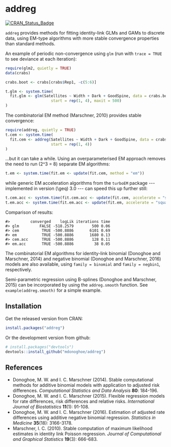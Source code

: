 
<!-- README.md is generated from README.Rmd. Please edit that file -->
addreg
======

[![CRAN\_Status\_Badge](http://www.r-pkg.org/badges/version/addreg)](https://cran.r-project.org/package=addreg)

`addreg` provides methods for fitting identity-link GLMs and GAMs to discrete data, using EM-type algorithms with more stable convergence properties than standard methods.

An example of periodic non-convergence using `glm` (run with `trace = TRUE` to see deviance at each iteration):

``` r
require(glm2, quietly = TRUE)
data(crabs)

crabs.boot <- crabs[crabs$Rep1, -c(5:6)]

t.glm <- system.time(
  fit.glm <- glm(Satellites ~ Width + Dark + GoodSpine, data = crabs.boot, family = poisson(identity),
                    start = rep(1, 4), maxit = 500)
)
```

The combinatorial EM method (Marschner, 2010) provides stable convergence:

``` r
require(addreg, quietly = TRUE)
t.cem <- system.time(
  fit.cem <- addreg(Satellites ~ Width + Dark + GoodSpine, data = crabs.boot, family = poisson,
                    start = rep(1, 4))
)
```

...but it can take a while. Using an overparameterised EM approach removes the need to run \(2^3 = 8\) separate EM algorithms:

``` r
t.em <- system.time(fit.em <- update(fit.cem, method = "em"))
```

while generic EM acceleration algorithms from the `turboEM` package --- implemented in version \(\geq\) 3.0 --- can speed this up further still:

``` r
t.cem.acc <- system.time(fit.cem.acc <- update(fit.cem, accelerate = "squarem"))
t.em.acc <- system.time(fit.em.acc <- update(fit.em, accelerate = "squarem"))
```

Comparison of results:

    #>         converged    logLik iterations time
    #> glm         FALSE -518.2579        500 0.06
    #> cem          TRUE -500.8886       6101 0.69
    #> em           TRUE -500.8886       1680 0.13
    #> cem.acc      TRUE -500.8886        128 0.11
    #> em.acc       TRUE -500.8886         38 0.05

The combinatorial EM algorithms for identity-link binomial (Donoghoe and Marschner, 2014) and negative binomial (Donoghoe and Marschner, 2016) models are also available, using `family = binomial` and `family = negbin1`, respectively.

Semi-parametric regression using B-splines (Donoghoe and Marschner, 2015) can be incorporated by using the `addreg.smooth` function. See `example(addreg.smooth)` for a simple example.

Installation
------------

Get the released version from CRAN:

``` r
install.packages("addreg")
```

Or the development version from github:

``` r
# install.packages("devtools")
devtools::install_github("mdonoghoe/addreg")
```

References
----------

-   Donoghoe, M. W. and I. C. Marschner (2014). Stable computational methods for additive binomial models with application to adjusted risk differences. *Computational Statistics and Data Analysis* **80**: 184-196.
-   Donoghoe, M. W. and I. C. Marschner (2015). Flexible regression models for rate differences, risk differences and relative risks. *International Journal of Biostatistics* **11**(1): 91-108.
-   Donoghoe, M. W. and I. C. Marschner (2016). Estimation of adjusted rate differences using additive negative binomial regression. *Statistics in Medicine* **35**(18): 3166-3178.
-   Marschner, I. C. (2010). Stable computation of maximum likelihood estimates in identity link Poisson regression. *Journal of Computational and Graphical Statistics* **19**(3): 666-683.
